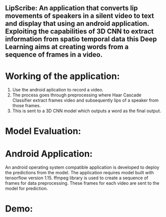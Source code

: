 ## LipScribe: An application that converts lip movements of speakers in a silent video to text and display that using an android application. Exploiting the capabilities of 3D CNN to extract information from spatio temporal data this Deep Learning aims at creating words from a sequence of frames in a video.

# Working of the application:
1. Use the android aplication to record a video.
2. The process goes through preprocessing where Haar Cascade Classifier extract frames video and subsequently lips of a speaker from those frames.
3. This is sent to a 3D CNN model which outputs a word as the final output.

# Model Evaluation:

# Android Application:
An android operating system compatible application is developed to deploy the predictions from the model. The application requires model built with tensorflow version 1.15. ffmpeg library is used to create a sequence of frames for data preprocessing. These frames for each video are sent to the model for prediction. 

# Demo: